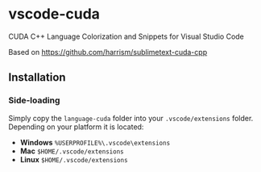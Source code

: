 # vscode-cuda
CUDA C++ Language Colorization and Snippets for Visual Studio Code

Based on https://github.com/harrism/sublimetext-cuda-cpp

## Installation

### Side-loading

Simply copy the `language-cuda` folder into your `.vscode/extensions` folder. 
Depending on your platform it is located:

* **Windows** `%USERPROFILE%\.vscode\extensions`
* **Mac** `$HOME/.vscode/extensions`
* **Linux** `$HOME/.vscode/extensions`
